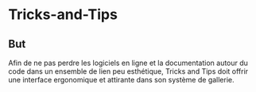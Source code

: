 # Tricks-and-Tips

## But
Afin de ne pas perdre les logiciels en ligne et la documentation autour du code dans un ensemble de lien peu esthétique, Tricks and Tips doit offrir une interface ergonomique et attirante dans son système de gallerie.

